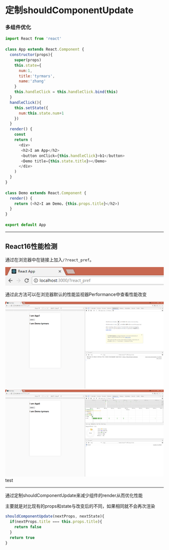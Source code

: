 # 定制shouldComponentUpdate

### 多组件优化

```js
import React from 'react'

class App extends React.Component {
  constructor(props){
    super(props)
    this.state={
      num:1,
      title:'tyrmars',
      name:'zhang'
    }
    this.handleClick = this.handleClick.bind(this)
  }
  handleClick(){
    this.setState({
      num:this.state.num+1
    })
  }
  render() {
    const
    return (
      <div>
       <h2>I am App</h2>
       <button onClick={this.handleClick}>b1</button>
       <Demo title={this.state.title}></Demo>
      </div>
    )
  }
}

class Demo extends React.Component {
  render() {
    return (<h2>I am Demo，{this.props.title}</h2>)
  }
}

export default App
```



---

## React16性能检测

通过在浏览器中在链接上加入`/?react_pref`。

![](/assets/微信截图_20171230202738.png)

通过此方法可以在浏览器默认的性能监视器Performance中查看性能改变

![](/assets/微信截图_20171230201617.png)![](/assets/微信截图_20171230201653.png)test

---

通过定制shouldComponentUpdate来减少组件的render从而优化性能

主要就是对比现有的props和state与改变后的不同，如果相同就不会再次渲染

```js
shouldComponentUpdate(nextProps, nextState){
  if(nextProps.title === this.props.title){
    return false
  }
  return true
}
```



